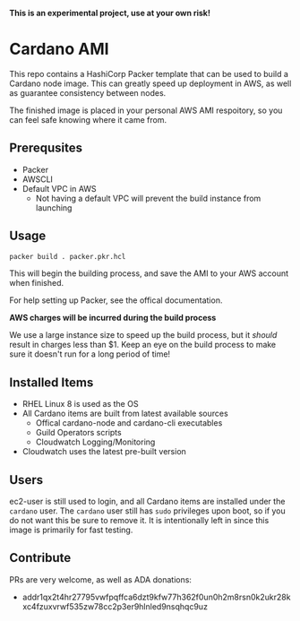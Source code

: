 **This is an experimental project, use at your own risk!**

# Cardano AMI
This repo contains a HashiCorp Packer template that can be used to build a Cardano node image. This can greatly speed up deployment in AWS, as well as
guarantee consistency between nodes.

The finished image is placed in your personal AWS AMI respoitory, so you can feel safe knowing where it came from.

## Prerequsites
- Packer
- AWSCLI
- Default VPC in AWS
  - Not having a default VPC will prevent the build instance from launching

## Usage
```sh
packer build . packer.pkr.hcl
```
This will begin the building process, and save the AMI to your AWS account when finished.

For help setting up Packer, see the offical documentation.

**AWS charges will be incurred during the build process**

We use a large instance size to speed up the build process, but it *should* result in charges less than $1. Keep an eye on the build process to make sure it doesn't run for a long period of time!

## Installed Items
- RHEL Linux 8 is used as the OS
- All Cardano items are built from latest available sources
  - Offical cardano-node and cardano-cli executables
  - Guild Operators scripts
  - Cloudwatch Logging/Monitoring
- Cloudwatch uses the latest pre-built version

## Users
ec2-user is still used to login, and all Cardano items are installed under the `cardano` user. The `cardano` user still has `sudo` privileges upon boot, so if you do not want this be sure to remove it. It is intentionally left in since this image is primarily for fast testing.

## Contribute
PRs are very welcome, as well as ADA donations:
- addr1qx2t4hr27795vwfpqffca6dzt9kfw77h362f0un0h2m8rsn0k2ukr28kxc4fzuxvrwf535zw78cc2p3er9hlnled9nsqhqc9uz
